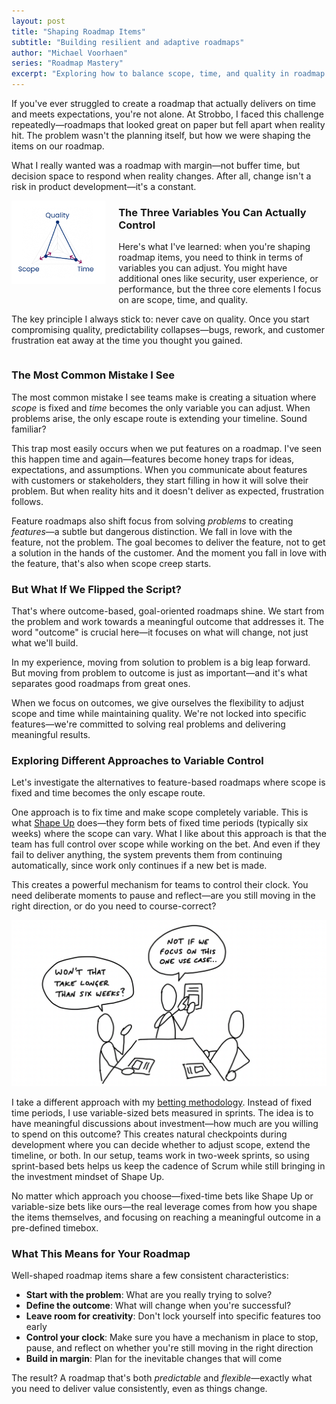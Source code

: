 ```yaml
---
layout: post
title: "Shaping Roadmap Items"
subtitle: "Building resilient and adaptive roadmaps"
author: "Michael Voorhaen"
series: "Roadmap Mastery"
excerpt: "Exploring how to balance scope, time, and quality in roadmap items while avoiding the pitfalls of feature-focused planning and embracing outcome-based approaches."
---
```


If you've ever struggled to create a roadmap that actually delivers on time and meets expectations, you're not alone. At Strobbo, I faced this challenge repeatedly—roadmaps that looked great on paper but fell apart when reality hit. The problem wasn't the planning itself, but how we were shaping the items on our roadmap.

What I really wanted was a roadmap with margin—not buffer time, but decision space to respond when reality changes. After all, change isn't a risk in product development—it's a constant.

<img src="/assets/images/2025-10-24-shaping-roadmap-items/quality-scope-time.jpg" alt="Quality, Scope, Time triangle" class="no-lightbox" style="width: 30%; float: left; margin: 0 20px 20px 0;" />

### The Three Variables You Can Actually Control

Here's what I've learned: when you're shaping roadmap items, you need to think in terms of variables you can adjust. You might have additional ones like security, user experience, or performance, but the three core elements I focus on are scope, time, and quality.

The key principle I always stick to: never cave on quality. Once you start compromising quality, predictability collapses—bugs, rework, and customer frustration eat away at the time you thought you gained.

<div style="clear: both;"></div>

### The Most Common Mistake I See

The most common mistake I see teams make is creating a situation where *scope* is fixed and *time* becomes the only variable you can adjust. When problems arise, the only escape route is extending your timeline. Sound familiar?

This trap most easily occurs when we put features on a roadmap. I've seen this happen time and again—features become honey traps for ideas, expectations, and assumptions. When you communicate about features with customers or stakeholders, they start filling in how it will solve their problem. But when reality hits and it doesn't deliver as expected, frustration follows.

Feature roadmaps also shift focus from solving *problems* to creating *features*—a subtle but dangerous distinction. We fall in love with the feature, not the problem. The goal becomes to deliver the feature, not to get a solution in the hands of the customer. And the moment you fall in love with the feature, that's also when scope creep starts.

### But What If We Flipped the Script?

That's where outcome-based, goal-oriented roadmaps shine. We start from the problem and work towards a meaningful outcome that addresses it. The word "outcome" is crucial here—it focuses on what will change, not just what we'll build.

In my experience, moving from solution to problem is a big leap forward. But moving from problem to outcome is just as important—and it's what separates good roadmaps from great ones.

When we focus on outcomes, we give ourselves the flexibility to adjust scope and time while maintaining quality. We're not locked into specific features—we're committed to solving real problems and delivering meaningful results.

### Exploring Different Approaches to Variable Control

Let's investigate the alternatives to feature-based roadmaps where scope is fixed and time becomes the only escape route.

One approach is to fix time and make scope completely variable. This is what [Shape Up](https://basecamp.com/shapeup) does—they form bets of fixed time periods (typically six weeks) where the scope can vary. What I like about this approach is that the team has full control over scope while working on the bet. And even if they fail to deliver anything, the system prevents them from continuing automatically, since work only continues if a new bet is made.

This creates a powerful mechanism for teams to control their clock. You need deliberate moments to pause and reflect—are you still moving in the right direction, or do you need to course-correct?

![Shape Up betting cycle](/assets/images/2025-10-24-shaping-roadmap-items/shape-up.png)

I take a different approach with my [betting methodology](/2024/10/20/bet-on-your-roadmap/). Instead of fixed time periods, I use variable-sized bets measured in sprints. The idea is to have meaningful discussions about investment—how much are you willing to spend on this outcome? This creates natural checkpoints during development where you can decide whether to adjust scope, extend the timeline, or both. In our setup, teams work in two-week sprints, so using sprint-based bets helps us keep the cadence of Scrum while still bringing in the investment mindset of Shape Up.

No matter which approach you choose—fixed-time bets like Shape Up or variable-size bets like ours—the real leverage comes from how you shape the items themselves, and focusing on reaching a meaningful outcome in a pre-defined timebox.

### What This Means for Your Roadmap

Well-shaped roadmap items share a few consistent characteristics:

- **Start with the problem**: What are you really trying to solve?
- **Define the outcome**: What will change when you're successful?
- **Leave room for creativity**: Don't lock yourself into specific features too early
- **Control your clock**: Make sure you have a mechanism in place to stop, pause, and reflect on whether you're still moving in the right direction
- **Build in margin**: Plan for the inevitable changes that will come

The result? A roadmap that's both *predictable* and *flexible*—exactly what you need to deliver value consistently, even as things change.
